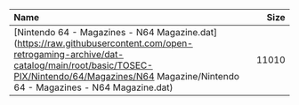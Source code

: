 |Name|Size|
|:---|---:|
|[Nintendo 64 - Magazines - N64 Magazine.dat](https://raw.githubusercontent.com/open-retrogaming-archive/dat-catalog/main/root/basic/TOSEC-PIX/Nintendo/64/Magazines/N64 Magazine/Nintendo 64 - Magazines - N64 Magazine.dat)|11010|
